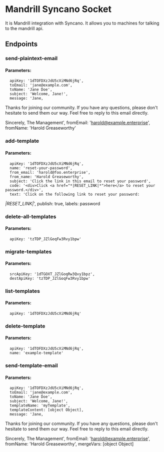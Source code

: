 # Mandrill Syncano Socket

It is Mandrill integration with Syncano. It allows you to machines for talking to the mandrill api.

## Endpoints

### send-plaintext-email

#### Parameters:

      apiKey: '1dTOFDXzJdU5cXiMNd6jRq',
      toEmail: 'jane@example.com',
      toName: 'Jane Doe',
      subject: 'Welcome, Jane!',
      message: 'Jane,
Thanks for joining our community.  If you have any questions, please don't hesitate to send them our way.  Feel free to reply to this email directly.

Sincerely,
The Management',
      fromEmail: 'harold@example.enterprise',
      fromName: 'Harold Greaseworthy'


### add-template

#### Parameters:

      apiKey: '1dTOFDXzJdU5cXiMNd6jRq',
      name: 'reset-your-password',
      from_email: 'harold@foo.enterprise',
      from_name: 'Harold Greaseworthy',
      subject: 'Click the link in this email to reset your password',
      code: '<div>Click <a href="*|RESET_LINK|*">here</a> to reset your password.</div>',
      text: 'Click on the following link to reset your password: 
 *|RESET_LINK|*',
      publish: true,
      labels: password


### delete-all-templates

#### Parameters:

      apiKey: 'tzTDP_JZlGoqFw3Rvy1bpw'


### migrate-templates

#### Parameters:

      srcApiKey: '1dTGOXT_JZlGoqRw3Qvy1bpz',
      destApiKey: 'tzTDP_JZlGoqFw3Rvy1bpw'


### list-templates

#### Parameters:

      apiKey: '1dTOFDXzJdU5cXiMNd6jRq'


### delete-template

#### Parameters:

      apiKey: '1dTOFDXzJdU5cXiMNd6jRq',
      name: 'example-template'


### send-template-email

#### Parameters:

      apiKey: '1dTOFDXzJdU5cXiMNd6jRq',
      toEmail: 'jane@example.com',
      toName: 'Jane Doe',
      subject: 'Welcome, Jane!',
      templateName: 'myTemplate',
      templateContent: [object Object],
      message: 'Jane,
Thanks for joining our community.  If you have any questions, please don't hesitate to send them our way.  Feel free to reply to this email directly.

Sincerely,
The Management',
      fromEmail: 'harold@example.enterprise',
      fromName: 'Harold Greaseworthy',
      mergeVars: [object Object]

